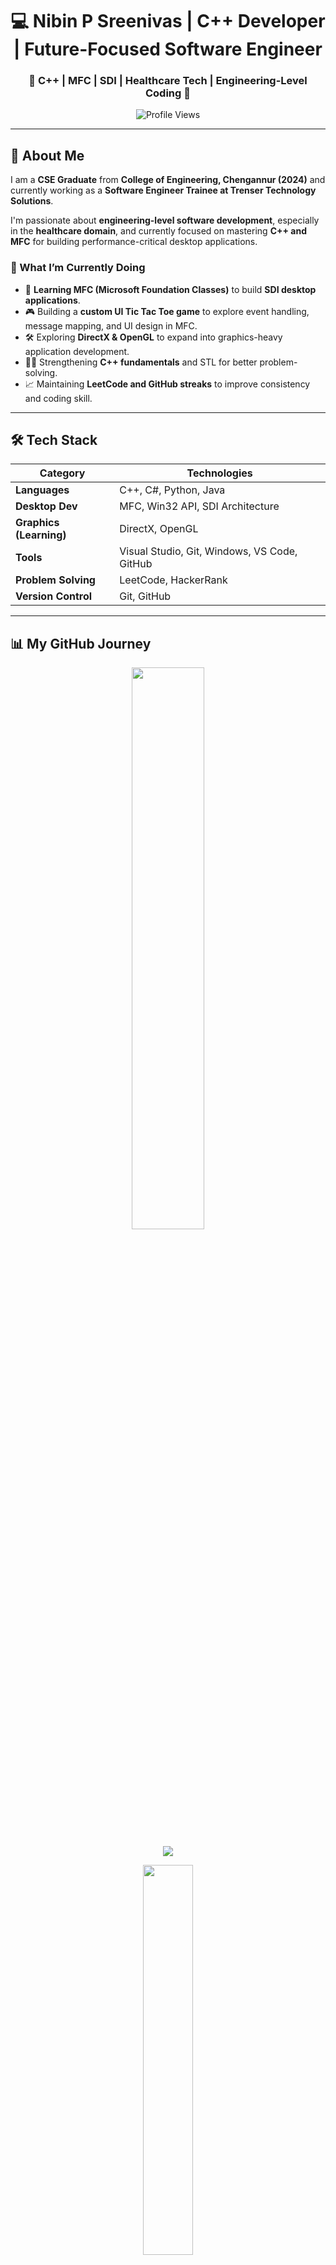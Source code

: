 <h1 align="center">💻 Nibin P Sreenivas | C++ Developer | Future-Focused Software Engineer</h1>

<h3 align="center">🔹 C++ | MFC | SDI | Healthcare Tech | Engineering-Level Coding 🔹</h3>
<p align="center">
  <img src="https://komarev.com/ghpvc/?username=nibinpsreenivas&label=Profile%20Views&color=blue&style=flat" alt="Profile Views">
</p> 

---

## 📌 About Me  

I am a **CSE Graduate** from **College of Engineering, Chengannur (2024)** and currently working as a **Software Engineer Trainee at Trenser Technology Solutions**.  

I'm passionate about **engineering-level software development**, especially in the **healthcare domain**, and currently focused on mastering **C++ and MFC** for building performance-critical desktop applications.

### **🚀 What I’m Currently Doing**
- 🧠 **Learning MFC (Microsoft Foundation Classes)** to build **SDI desktop applications**.
- 🎮 Building a **custom UI Tic Tac Toe game** to explore event handling, message mapping, and UI design in MFC.
- 🛠️ Exploring **DirectX & OpenGL** to expand into graphics-heavy application development.
- 🧑‍💻 Strengthening **C++ fundamentals** and STL for better problem-solving.
- 📈 Maintaining **LeetCode and GitHub streaks** to improve consistency and coding skill.

---

## 🛠️ Tech Stack  

| **Category**         | **Technologies**                                      |
|----------------------|-----------------------------------------------------|
| **Languages**        | C++, C#, Python, Java                                |
| **Desktop Dev**      | MFC, Win32 API, SDI Architecture                     |
| **Graphics (Learning)** | DirectX, OpenGL                                 |
| **Tools**            | Visual Studio, Git, Windows, VS Code, GitHub        |
| **Problem Solving**  | LeetCode, HackerRank                                 |
| **Version Control**  | Git, GitHub                                          |

---

## 📊 My GitHub Journey  

<p align="center">
  <img src="https://github-readme-stats-sigma-five.vercel.app/api?username=nibinpsreenivas&show_icons=true&theme=tokyonight&hide_border=true" width="48%">
</p>

<p align="center">
  <img src="https://github-readme-streak-stats.herokuapp.com/?user=nibinpsreenivas&theme=tokyonight&hide_border=true">
</p>

<p align="center">
  <img src="https://github-readme-stats-sigma-five.vercel.app/api/top-langs/?username=nibinpsreenivas&layout=compact&theme=tokyonight&hide_border=true" width="40%">
</p>

<p align="center">
  <img src="https://github-readme-activity-graph.vercel.app/graph?username=nibinpsreenivas&theme=tokyo-night"> 
</p>

---

## 📂 Projects  

🚀 **[MFC Tic Tac Toe Game (SDI)](https://github.com/nibinpsreenivas/mfc-tic-tac-toe)**  
🎮 A classic **Tic Tac Toe game** built using **C++ and MFC** with a **custom UI** and SDI structure.  

🚀 **[C++ Console Applications](https://github.com/nibinpsreenivas/console-cpp-apps)**  
📦 A set of beginner-level applications developed during early C++ training, focusing on logic and OOP fundamentals.  

🔜 More projects coming soon: **DirectX experiments**, **MFC healthcare viewer module**, and **OpenGL trials**!

---

## 📫 Connect with Me  

🔗 **LinkedIn:** [linkedin.com/in/nibinpsreenivas](https://www.linkedin.com/in/nibinpsreenivas)  
📧 **Email:** nibinpsreenivas@gmail.com  
📘 **LeetCode:** [leetcode.com/nibinpsreenivas](https://leetcode.com/nibinpsreenivas)  

---

## 💡 Quote of the Day  
_"The expert in anything was once a beginner."_ — Helen Hayes  


